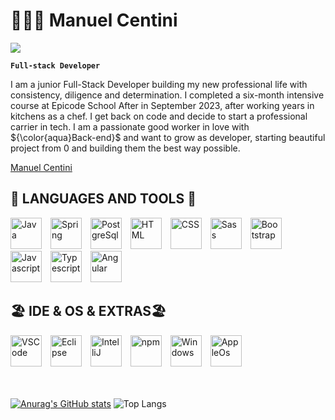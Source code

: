 <h1>🧑🏻‍💻 Manuel Centini </h1> <a href="https://www.linkedin.com/in/manuel-centini/"><img src="https://img.shields.io/badge/LinkedIn-0077B5?style=for-the-badge&logo=linkedin&logoColor=white"></a>

**`Full-stack Developer`** 

I am a junior Full-Stack Developer building my new professional life with consistency, diligence and determination.
I completed a six-month intensive course at Epicode School After in September 2023, after working years in kitchens as a chef. I get back on code and decide to start a professional carrier in tech. I am a passionate good worker in love with ${\color{aqua}Back-end}$ and want to grow as developer, starting beautiful project from 0 and building them the best way possible.

<div class="badge-base LI-profile-badge" data-locale="it_IT" data-size="medium" data-theme="light" data-type="VERTICAL" data-vanity="manuel-centini" data-version="v1"><a class="badge-base__link LI-simple-link" href="https://it.linkedin.com/in/manuel-centini?trk=profile-badge">Manuel Centini</a></div>
              

<div align="left">
  <h2>🧰 LANGUAGES AND TOOLS 🧰</h2>
  <img alt="Java" width="50px" style="padding-right:10px;" src="https://cdn.jsdelivr.net/gh/devicons/devicon/icons/java/java-original.svg"/>
  <img alt="Spring" width="50px" style="padding-right:10px;" src="https://cdn.jsdelivr.net/gh/devicons/devicon/icons/spring/spring-original.svg"/>
  <img alt="PostgreSql" width="50px" style="padding-right:10px;" src="https://cdn.jsdelivr.net/gh/devicons/devicon/icons/postgresql/postgresql-original.svg"/>
  <img alt="HTML" width="50px" style="padding-right:10px;" src="https://cdn.jsdelivr.net/gh/devicons/devicon/icons/html5/html5-original-wordmark.svg"/>
  <img alt="CSS" width="50px" style="padding-right:10px;" src="https://cdn.jsdelivr.net/gh/devicons/devicon/icons/css3/css3-original-wordmark.svg"/>
  <img alt="Sass" width="50px" style="padding-right:10px;" src="https://cdn.jsdelivr.net/gh/devicons/devicon/icons/sass/sass-original.svg"/>
  <img alt="Bootstrap" width="50px" style="padding-right:10px;" src="https://cdn.jsdelivr.net/gh/devicons/devicon/icons/bootstrap/bootstrap-original.svg"/>
  <img alt="Javascript" width="50px" style="padding-right:10px;" src="https://cdn.jsdelivr.net/gh/devicons/devicon/icons/javascript/javascript-original.svg"/>
  <img alt="Typescript" width="50px" style="padding-right:10px;" src="https://cdn.jsdelivr.net/gh/devicons/devicon/icons/typescript/typescript-original.svg"/>
  <img alt="Angular" width="50px" style="padding-right:10px;" src="https://cdn.jsdelivr.net/gh/devicons/devicon/icons/angularjs/angularjs-original.svg"/>
</div>
<div align="left">
  <h2>🏖️ IDE & OS & EXTRAS🏖️</h2> 
  <img alt="VSCode" width="50px" style="padding-right:10px;" src="https://cdn.jsdelivr.net/gh/devicons/devicon/icons/vscode/vscode-original.svg"/>
  <img alt="Eclipse" width="50px" style="padding-right:10px;" src="https://cdn.freebiesupply.com/logos/large/2x/eclipse-11-logo-svg-vector.svg"/>
  <img alt="IntelliJ" width="50px" style="padding-right:10px;" src="https://cdn.jsdelivr.net/gh/devicons/devicon/icons/intellij/intellij-original.svg"/>
  <img alt="npm" width="50px" style="padding-right:10px;" src="https://cdn.jsdelivr.net/gh/devicons/devicon/icons/npm/npm-original-wordmark.svg"/>
  <img alt="Windows" width="50px" style="padding-right:10px;" src="https://cdn.jsdelivr.net/gh/devicons/devicon/icons/windows8/windows8-original.svg"/>
  <img alt="AppleOs" width="50px" style="padding-right:10px;" src="https://cdn.jsdelivr.net/gh/devicons/devicon/icons/apple/apple-original.svg"/>
</div>

<br />
<br />


[![Anurag's GitHub stats](https://github-readme-stats.vercel.app/api?username=EazyM93&theme=radical&hide_border=true)](https://github.com/anuraghazra/github-readme-stats)
![Top Langs](https://github-readme-stats.vercel.app/api/top-langs/?username=EazyM93&layout=compact&theme=radical&hide_border=true)

